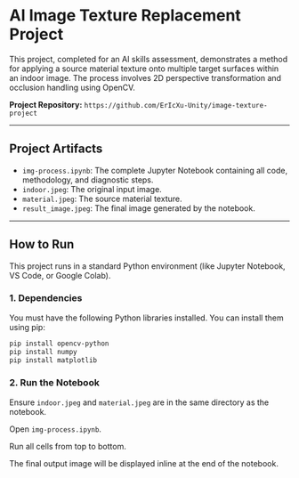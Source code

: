 # AI Image Texture Replacement Project

This project, completed for an AI skills assessment, demonstrates a method for applying a source material texture onto multiple target surfaces within an indoor image. The process involves 2D perspective transformation and occlusion handling using OpenCV.

**Project Repository:** `https://github.com/ErIcXu-Unity/image-texture-project`

---

## Project Artifacts

- `img-process.ipynb`: The complete Jupyter Notebook containing all code, methodology, and diagnostic steps.
- `indoor.jpeg`: The original input image.
- `material.jpeg`: The source material texture.
- `result_image.jpeg`: The final image generated by the notebook.

---

## How to Run

This project runs in a standard Python environment (like Jupyter Notebook, VS Code, or Google Colab).

### 1. Dependencies

You must have the following Python libraries installed. You can install them using pip:

```bash
pip install opencv-python
pip install numpy
pip install matplotlib
```

### 2. Run the Notebook

Ensure `indoor.jpeg` and `material.jpeg` are in the same directory as the notebook.

Open `img-process.ipynb`.

Run all cells from top to bottom.

The final output image will be displayed inline at the end of the notebook.
